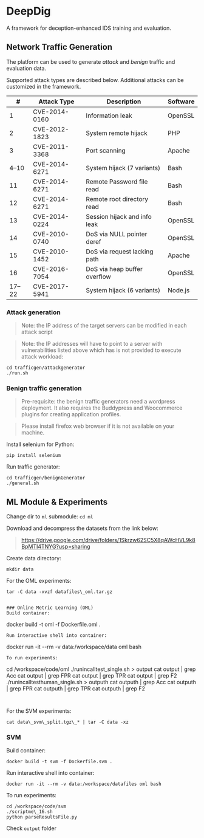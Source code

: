 # DeepDig
A framework for deception-enhanced IDS training and evaluation.

## Network Traffic Generation
The platform can be used to generate _attack_ and _benign_ traffic and evaluation data.

Supported attack types are described below. Additional attacks can be customized in the framework.

|\#     | Attack Type   | Description                  | Software |
|------ |---------------|------------------------------|----------|
| 1     | CVE-2014-0160 | Information leak             | OpenSSL  |
| 2     | CVE-2012-1823 | System remote hijack         | PHP      |
| 3     | CVE-2011-3368 | Port scanning                | Apache   |
| 4–10  | CVE-2014-6271 | System hijack (7 variants)   | Bash     | 
| 11    | CVE-2014-6271 | Remote Password file read    | Bash     | 
| 12    | CVE-2014-6271 | Remote root directory read   | Bash     | 
| 13    | CVE-2014-0224 | Session hijack and info leak | OpenSSL  | 
| 14    | CVE-2010-0740 | DoS via NULL pointer deref   | OpenSSL  | 
| 15    | CVE-2010-1452 | DoS via request lacking path | Apache   |
| 16    | CVE-2016-7054 | DoS via heap buffer overflow | OpenSSL  | 
| 17–22 | CVE-2017-5941 | System hijack (6 variants)   | Node.js  |

### Attack generation
> Note: the IP address of the target servers can be modified in each attack script 

> Note: the IP addresses will have to point to a server with vulnerabilities listed above which has is not provided to execute attack workload:
```
cd trafficgen/attackgenerator
./run.sh
```


### Benign traffic generation
> Pre-requisite: the benign traffic generators need a wordpress deployment. It also requires the Buddypress and Woocommerce plugins for creating application profiles. 

> Please install firefox web browser if it is not available on your machine.

Install selenium for Python: 
```
pip install selenium 
```
Run traffic generator: 
```
cd trafficgen/benignGenerator
./general.sh
```

## ML Module & Experiments 
Change dir to `ml` submodule:
`cd ml` 

Download and decompress the datasets from the link below:
> https://drive.google.com/drive/folders/1Skrzw62SC5X8qAWcHVL9k8BpMTI4TNYG?usp=sharing

Create data directory:
```
mkdir data
```


For the OML experiments:
```
tar -C data -xvzf datafiles\_oml.tar.gz


### Online Metric Learning (OML)
Build container:
```
docker build -t oml -f Dockerfile.oml .
```
Run interactive shell into container:
```
docker run -it --rm -v data:/workspace/data oml bash
```
To run experiments:
```
cd /workspace/code/oml
./runincalltest\_single.sh > output
cat output | grep Acc
cat output | grep FPR
cat output | grep TPR
cat output | grep F2
./runincalltesthuman\_single.sh > outputh
cat outputh | grep Acc
cat outputh | grep FPR
cat outputh | grep TPR
cat outputh | grep F2
```


```

For the SVM experiments: 
```
cat data\_svm\_split.tgz\_* | tar -C data -xz
```


### SVM
Build container:
```
docker build -t svm -f Dockerfile.svm .
```
Run interactive shell into container:
```
docker run -it --rm -v data:/workspace/datafiles oml bash
```
To run experiments:
```
cd /workspace/code/svm
./scriptme\_16.sh
python parseResultsFile.py
```
Check `output` folder

